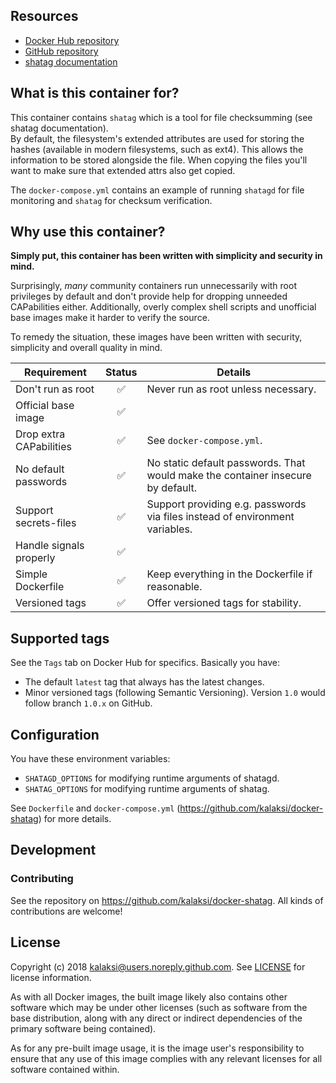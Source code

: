 
## Resources
- [Docker Hub repository](https://hub.docker.com/r/kalaksi/shatag/)
- [GitHub repository](https://github.com/kalaksi/docker-shatag)
- [shatag documentation](https://bitbucket.org/maugier/shatag)

## What is this container for?
This container contains ```shatag``` which is a tool for file checksumming (see shatag documentation).  
By default, the filesystem's extended attributes are used for storing the hashes (available in modern filesystems, such as ext4).
This allows the information to be stored alongside the file. When copying the files you'll want to make sure that extended attrs also get copied.

The ```docker-compose.yml``` contains an example of running ```shatagd``` for file monitoring and ```shatag``` for checksum verification.  

## Why use this container?
**Simply put, this container has been written with simplicity and security in mind.**

Surprisingly, _many_ community containers run unnecessarily with root privileges by default and don't provide help for dropping unneeded CAPabilities either.
Additionally, overly complex shell scripts and unofficial base images make it harder to verify the source.  

To remedy the situation, these images have been written with security, simplicity and overall quality in mind.

|Requirement              |Status|Details|
|-------------------------|:----:|-------|
|Don't run as root        |✅    | Never run as root unless necessary.|
|Official base image      |✅    | |
|Drop extra CAPabilities  |✅    | See ```docker-compose.yml```. |
|No default passwords     |✅    | No static default passwords. That would make the container insecure by default. |
|Support secrets-files    |✅    | Support providing e.g. passwords via files instead of environment variables. |
|Handle signals properly  |✅    | |
|Simple Dockerfile        |✅    | Keep everything in the Dockerfile if reasonable.|
|Versioned tags           |✅    | Offer versioned tags for stability.|

## Supported tags
See the ```Tags``` tab on Docker Hub for specifics. Basically you have:
- The default ```latest``` tag that always has the latest changes.
- Minor versioned tags (following Semantic Versioning). Version ```1.0``` would follow branch ```1.0.x``` on GitHub.

## Configuration
You have these environment variables:
- ```SHATAGD_OPTIONS``` for modifying runtime arguments of shatagd.  
- ```SHATAG_OPTIONS``` for modifying runtime arguments of shatag.  
  
See ```Dockerfile``` and ```docker-compose.yml``` (<https://github.com/kalaksi/docker-shatag>) for more details.  

## Development

### Contributing
See the repository on <https://github.com/kalaksi/docker-shatag>.
All kinds of contributions are welcome!

## License
Copyright (c) 2018 kalaksi@users.noreply.github.com. See [LICENSE](https://github.com/kalaksi/docker-shatag/blob/master/LICENSE) for license information.  

As with all Docker images, the built image likely also contains other software which may be under other licenses (such as software from the base distribution, along with any direct or indirect dependencies of the primary software being contained).  
  
As for any pre-built image usage, it is the image user's responsibility to ensure that any use of this image complies with any relevant licenses for all software contained within.

